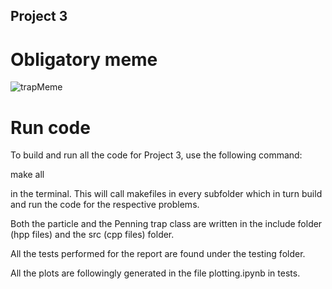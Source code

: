 ## Project 3

# Obligatory meme

![trapMeme](https://user-images.githubusercontent.com/97851616/197186433-2dc11850-0f9b-43f7-94d1-20a7bbaf62db.jpg)

# Run code

To build and run all the code for Project 3, use the following command: 

make all

in the terminal. This will call makefiles in every subfolder which in turn build and run the code for the respective problems.

Both the particle and the Penning trap class are written in the include folder (hpp files) and the src (cpp files) folder.

All the tests performed for the report are found under the testing folder. 

All the plots are followingly generated in the file plotting.ipynb in tests. 
